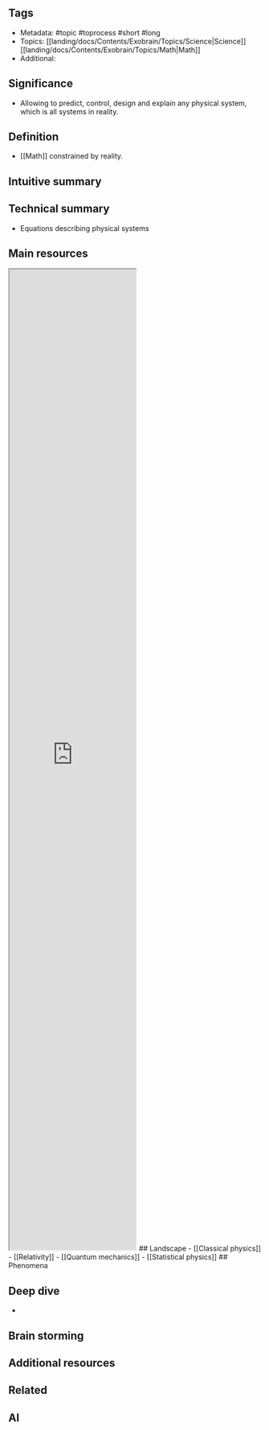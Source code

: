 ## Tags
- Metadata: #topic #toprocess #short #long
- Topics: [[landing/docs/Contents/Exobrain/Topics/Science|Science]] [[landing/docs/Contents/Exobrain/Topics/Math|Math]] 
- Additional: 
## Significance
- Allowing to predict, control, design and explain any physical system, which is all systems in reality.
## Definition
- [[Math]] constrained by reality.
## Intuitive summary
## Technical summary
-  Equations describing physical systems
## Main resources 

<iframe src="https://en.wikipedia.org/wiki/Physics" allow="fullscreen" allowfullscreen="" style="height:50%;width:50%; aspect-ratio: 16 / 9; "></iframe>
## Landscape
- [[Classical physics]]
- [[Relativity]]
- [[Quantum mechanics]]
- [[Statistical physics]]
## Phenomena

## Deep dive
- 
## Brain storming

## Additional resources  

## Related
## AI 
